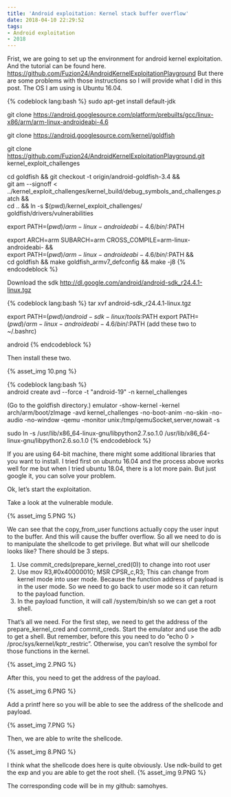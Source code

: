 ```yaml
---
title: 'Android exploitation: Kernel stack buffer overflow'
date: 2018-04-10 22:29:52
tags:
- Android exploitation
- 2018
---
```


Frist, we are going to set up the environment for android kernel exploitation. And the tutorial can be found here.
https://github.com/Fuzion24/AndroidKernelExploitationPlayground
But there are some problems with those instructions so I will provide what I did in this post. The OS I am using is Ubuntu 16.04.

{% codeblock lang:bash %}
sudo apt-get install default-jdk

git clone https://android.googlesource.com/platform/prebuilts/gcc/linux-x86/arm/arm-linux-androideabi-4.6

git clone https://android.googlesource.com/kernel/goldfish

git clone https://github.com/Fuzion24/AndroidKernelExploitationPlayground.git kernel_exploit_challenges

cd goldfish && git checkout -t origin/android-goldfish-3.4 && \
git am --signoff < ../kernel_exploit_challenges/kernel_build/debug_symbols_and_challenges.patch && \
cd .. && ln -s $(pwd)/kernel_exploit_challenges/ goldfish/drivers/vulnerabilities

export PATH=$(pwd)/arm-linux-androideabi-4.6/bin/:$PATH

export ARCH=arm SUBARCH=arm CROSS_COMPILE=arm-linux-androideabi- &&\
export PATH=$(pwd)/arm-linux-androideabi-4.6/bin/:$PATH && \
cd goldfish && make goldfish_armv7_defconfig && make -j8
{% endcodeblock %}

Download the sdk
http://dl.google.com/android/android-sdk_r24.4.1-linux.tgz 

{% codeblock lang:bash %}
tar xvf android-sdk_r24.4.1-linux.tgz

export PATH=$(pwd)/android-sdk-linux/tools:$PATH 
export PATH=$(pwd)/arm-linux-androideabi-4.6/bin/:$PATH
(add these two to ~/.bashrc)

android
{% endcodeblock %}

Then install these two.
 
{% asset_img 10.png %} 

{% codeblock lang:bash %}	
android create avd --force -t "android-19" -n kernel_challenges

(Go to the goldfish directory.)
emulator -show-kernel -kernel arch/arm/boot/zImage -avd kernel_challenges -no-boot-anim -no-skin -no-audio -no-window -qemu -monitor unix:/tmp/qemuSocket,server,nowait -s

sudo ln -s /usr/lib/x86_64-linux-gnu/libpython2.7.so.1.0 /usr/lib/x86_64-linux-gnu/libpython2.6.so.1.0
{% endcodeblock %}

If you are using 64-bit machine, there might some additional libraries that you want to install. I tried first on ubuntu 16.04 and the process above works well for me but when I tried ubuntu 18.04, there is a lot more pain. But just google it, you can solve your problem.

Ok, let’s start the exploitation.

Take a look at the vulnerable module.

{% asset_img 5.PNG %} 

We can see that the copy_from_user functions actually copy the user input to the buffer. And this will cause the buffer overflow. So all we need to do is to manipulate the shellcode to get privilege. But what will our shellcode looks like? There should be 3 steps.
1.	Use commit_creds(prepare_kernel_cred(0)) to change into root user
2.	Use mov R3,#0x40000010; MSR CPSR_c,R3; This can change from kernel mode into user mode. Because the function address of payload is in the user mode. So we need to go back to user mode so it can return to the payload function.
3.	In the payload function, it will call /system/bin/sh so we can get a root shell.

That’s all we need.
For the first step, we need to get the address of the prepare_kernel_cred and commit_creds. Start the emulator and use the adb to get a shell. But remember, before this you need to do “echo 0 > /proc/sys/kernel/kptr_restric”. Otherwise, you can’t resolve the symbol for those functions in the kernel.
 
{% asset_img 2.PNG %} 

After this, you need to get the address of the payload.

{% asset_img 6.PNG %} 

Add a printf here so you will be able to see the address of the shellcode and payload.
 
{% asset_img 7.PNG %} 

Then, we are able to write the shellcode.
 
{% asset_img 8.PNG %} 

I think what the shellcode does here is quite obviously.
Use ndk-build to get the exp and you are able to get the root shell.
{% asset_img 9.PNG %}  

The corresponding code will be in my github: samohyes.